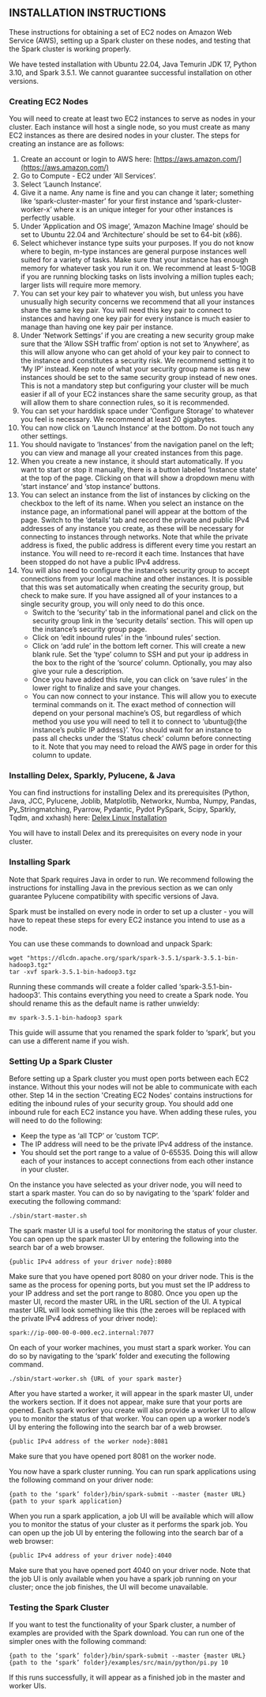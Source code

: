 ## INSTALLATION INSTRUCTIONS

These instructions for obtaining a set of EC2 nodes on Amazon Web Service (AWS), setting up a Spark cluster on these nodes, and testing that the Spark cluster is working properly.

We have tested installation with Ubuntu 22.04, Java Temurin JDK 17, Python 3.10, and Spark 3.5.1. We cannot guarantee successful installation on other versions.

### Creating EC2 Nodes

You will need to create at least two EC2 instances to serve as nodes in your cluster. Each instance will host a single node, so you must create as many EC2 instances as there are desired nodes in your cluster. The steps for creating an instance are as follows:

1. Create an account or login to AWS here: [https://aws.amazon.com/](https://aws.amazon.com/)
2. Go to Compute - EC2 under ‘All Services’.
3. Select ‘Launch Instance’.
4. Give it a name. Any name is fine and you can change it later; something like ‘spark-cluster-master’ for your first instance and ‘spark-cluster-worker-x’ where x is an unique integer for your other instances is perfectly usable.
5. Under ‘Application and OS image’, ‘Amazon Machine Image’ should be set to Ubuntu 22.04 and ‘Architecture’ should be set to 64-bit (x86).
6. Select whichever instance type suits your purposes. If you do not know where to begin, m-type instances are general purpose instances well suited for a variety of tasks. Make sure that your instance has enough memory for whatever task you run it on. We recommend at least 5-10GB if you are running blocking tasks on lists involving a million tuples each; larger lists will require more memory.
7. You can set your key pair to whatever you wish, but unless you have unusually high security concerns we recommend that all your instances share the same key pair. You will need this key pair to connect to instances and having one key pair for every instance is much easier to manage than having one key pair per instance.
8. Under ‘Network Settings’ if you are creating a new security group make sure that the ‘Allow SSH traffic from’ option is not set to ‘Anywhere’, as this will allow anyone who can get ahold of your key pair to connect to the instance and constitutes a security risk. We recommend setting it to ‘My IP’ instead. Keep note of what your security group name is as new instances should be set to the same security group instead of new ones. This is not a mandatory step but configuring your cluster will be much easier if all of your EC2 instances share the same security group, as that will allow them to share connection rules, so it is recommended.
9. You can set your harddisk space under ‘Configure Storage’ to whatever you feel is necessary. We recommend at least 20 gigabytes.
10. You can now click on ‘Launch Instance’ at the bottom. Do not touch any other settings.
11. You should navigate to ‘Instances’ from the navigation panel on the left; you can view and manage all your created instances from this page.
12. When you create a new instance, it should start automatically. If you want to start or stop it manually, there is a button labeled ‘Instance state’ at the top of the page. Clicking on that will show a dropdown menu with ‘start instance’ and ‘stop instance’ buttons.
13. You can select an instance from the list of instances by clicking on the checkbox to the left of its name. When you select an instance on the instance page, an informational panel will appear at the bottom of the page. Switch to the ‘details’ tab and record the private and public IPv4 addresses of any instance you create, as these will be necessary for connecting to instances through networks. Note that while the private address is fixed, the public address is different every time you restart an instance. You will need to re-record it each time. Instances that have been stopped do not have a public IPv4 address.
14. You will also need to configure the instance’s security group to accept connections from your local machine and other instances. It is possible that this was set automatically when creating the security group, but check to make sure. If you have assigned all of your instances to a single security group, you will only need to do this once.
    - Switch to the ‘security’ tab in the informational panel and click on the security group link in the ‘security details’ section. This will open up the instance’s security group page.
    - Click on ‘edit inbound rules’ in the ‘inbound rules’ section.
    - Click on ‘add rule’ in the bottom left corner. This will create a new blank rule. Set the ‘type’ column to SSH and put your ip address in the box to the right of the ‘source’ column. Optionally, you may also give your rule a description.
    - Once you have added this rule, you can click on ‘save rules’ in the lower right to finalize and save your changes.
    - You can now connect to your instance. This will allow you to execute terminal commands on it. The exact method of connection will depend on your personal machine’s OS, but regardless of which method you use you will need to tell it to connect to ‘ubuntu@{the instance’s public IP address}’. You should wait for an instance to pass all checks under the ‘Status check’ column before connecting to it. Note that you may need to reload the AWS page in order for this column to update.

### Installing Delex, Sparkly, Pylucene, & Java

You can find instructions for installing Delex and its prerequisites (Python, Java, JCC, Pylucene, Joblib, Matplotlib, Networkx, Numba, Numpy, Pandas, Py_Stringmatching, Pyarrow, Pydantic, Pydot PySpark, Scipy, Sparkly, Tqdm, and xxhash) here: [Delex Linux Installation](https://github.com/anhaidgroup/delex/blob/docs/doc/installation-guides/install-linux-single-machine.md)

You will have to install Delex and its prerequisites on every node in your cluster.

### Installing Spark

Note that Spark requires Java in order to run. We recommend following the instructions for installing Java in the previous section as we can only guarantee Pylucene compatibility with specific versions of Java.

Spark must be installed on every node in order to set up a cluster - you will have to repeat these steps for every EC2 instance you intend to use as a node.

You can use these commands to download and unpack Spark:

    wget "https://dlcdn.apache.org/spark/spark-3.5.1/spark-3.5.1-bin-hadoop3.tgz"
    tar -xvf spark-3.5.1-bin-hadoop3.tgz

Running these commands will create a folder called ‘spark-3.5.1-bin-hadoop3’. This contains everything you need to create a Spark node. You should rename this as the default name is rather unwieldy:

    mv spark-3.5.1-bin-hadoop3 spark

This guide will assume that you renamed the spark folder to ‘spark’, but you can use a different name if you wish.

### Setting Up a Spark Cluster

Before setting up a Spark cluster you must open ports between each EC2 instance. Without this your nodes will not be able to communicate with each other. Step 14 in the section 'Creating EC2 Nodes' contains instructions for editing the inbound rules of your security group. You should add one inbound rule for each EC2 instance you have. When adding these rules, you will need to do the following:

- Keep the type as ‘all TCP’ or ‘custom TCP’.
- The IP address will need to be the private IPv4 address of the instance.
- You should set the port range to a value of 0-65535.
  Doing this will allow each of your instances to accept connections from each other instance in your cluster.

On the instance you have selected as your driver node, you will need to start a spark master. You can do so by navigating to the ‘spark’ folder and executing the following command:

    ./sbin/start-master.sh

The spark master UI is a useful tool for monitoring the status of your cluster. You can open up the spark master UI by entering the following into the search bar of a web browser.

    {public IPv4 address of your driver node}:8080

Make sure that you have opened port 8080 on your driver node. This is the same as the process for opening ports, but you must set the IP address to your IP address and set the port range to 8080. Once you open up the master UI, record the master URL in the URL section of the UI. A typical master URL will look something like this (the zeroes will be replaced with the private IPv4 address of your driver node):

    spark://ip-000-00-0-000.ec2.internal:7077

On each of your worker machines, you must start a spark worker. You can do so by navigating to the ‘spark’ folder and executing the following command.

    ./sbin/start-worker.sh {URL of your spark master}

After you have started a worker, it will appear in the spark master UI, under the workers section. If it does not appear, make sure that your ports are opened.
Each spark worker you create will also provide a worker UI to allow you to monitor the status of that worker. You can open up a worker node’s UI by entering the following into the search bar of a web browser.

    {public IPv4 address of the worker node}:8081

Make sure that you have opened port 8081 on the worker node.

You now have a spark cluster running. You can run spark applications using the following command on your driver node:

    {path to the ‘spark’ folder}/bin/spark-submit --master {master URL} {path to your spark application}

When you run a spark application, a job UI will be available which will allow you to monitor the status of your cluster as it performs the spark job. You can open up the job UI by entering the following into the search bar of a web browser:

    {public IPv4 address of your driver node}:4040

Make sure that you have opened port 4040 on your driver node. Note that the job UI is only available when you have a spark job running on your cluster; once the job finishes, the UI will become unavailable.

### Testing the Spark Cluster

If you want to test the functionality of your Spark cluster, a number of examples are provided with the Spark download. You can run one of the simpler ones with the following command:

    {path to the ‘spark’ folder}/bin/spark-submit --master {master URL} {path to the ‘spark’ folder}/examples/src/main/python/pi.py 10

If this runs successfully, it will appear as a finished job in the master and worker UIs.
